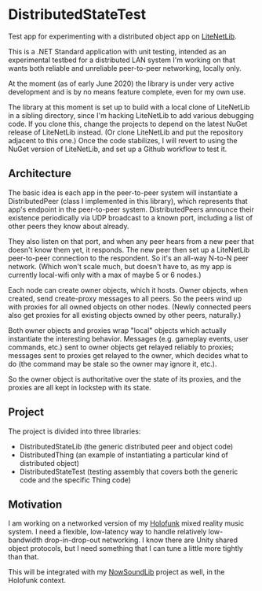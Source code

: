 # DistributedStateTest
Test app for experimenting with a distributed object app on [LiteNetLib](https://github.com/RevenantX/LiteNetLib).

This is a .NET Standard application with unit testing, intended as an experimental testbed for
a distributed LAN system I'm working on that wants both reliable and unreliable peer-to-peer
networking, locally only.

At the moment (as of early June 2020) the library is under very active development and is by no
means feature complete, even for my own use.

The library at this moment is set up to build with a local clone of LiteNetLib in a sibling 
directory, since I'm hacking LiteNetLib to add various debugging code.  If you clone this, change
the projects to depend on the latest NuGet release of LiteNetLib instead.  (Or clone LiteNetLib
and put the repository adjacent to this one.)  Once the code stabilizes, I will revert to using
the NuGet version of LiteNetLib, and set up a Github workflow to test it.

## Architecture

The basic idea is each app in the peer-to-peer system will instantiate a DistributedPeer (class
I implemented in this library), which represents that app's endpoint in the peer-to-peer system.
DistributedPeers announce their existence periodically via UDP broadcast to a known port, including
a list of other peers they know about already.

They also listen on that port, and when any peer hears from a new peer that doesn't know them yet,
it responds. The new peer then set up a LiteNetLib peer-to-peer connection to the respondent. So
it's an all-way N-to-N peer network. (Which won't scale much, but doesn't have to, as my app is
currently local-wifi only with a max of maybe 5 or 6 nodes.)

Each node can create owner objects, which it hosts. Owner objects, when created, send create-proxy
messages to all peers. So the peers wind up with proxies for all owned objects on other nodes.
(Newly connected peers also get proxies for all existing objects owned by other peers, naturally.)

Both owner objects and proxies wrap "local" objects which actually instantiate the interesting
behavior. Messages (e.g. gameplay events, user commands, etc.) sent to owner objects get relayed
reliably to proxies; messages sent to proxies get relayed to the owner, which decides what to do
(the command may be stale so the owner may ignore it, etc.).

So the owner object is authoritative over the state of its proxies, and the proxies are all kept in
lockstep with its state.

## Project

The project is divided into three libraries:

- DistributedStateLib (the generic distributed peer and object code)
- DistributedThing (an example of instantiating a particular kind of distributed object)
- DistributedStateTest (testing assembly that covers both the generic code and the specific Thing code)

## Motivation

I am working on a networked version of my [Holofunk](http://holofunk.com) mixed reality music
system. I need a flexible, low-latency way to handle relatively low-bandwidth drop-in-drop-out
networking.  I know there are Unity shared object protocols, but I need something that I can tune
a little more tightly than that.

This will be integrated with my [NowSoundLib](https://github.com/RobJellinghaus/NowSoundLib) project
as well, in the Holofunk context.
